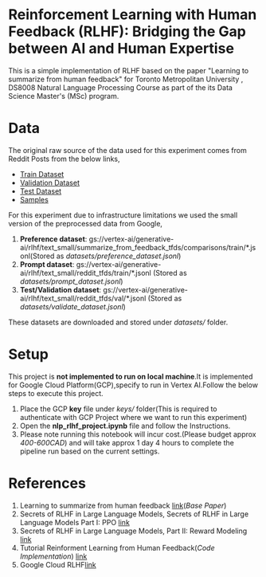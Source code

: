 # Reinforcement Learning with Human Feedback (RLHF): Bridging the Gap between AI and Human Expertise

This is a simple implementation of RLHF based on the  paper "Learning to summarize from human feedback" for Toronto Metropolitan University , DS8008 Natural Language Processing Course as part of the its Data Science Master's (MSc) program.

# Data

The original raw source of the data used for this experiment comes from Reddit Posts from the below links,

* [Train Dataset](https://openaipublic.blob.core.windows.net/summarize-from-feedback/datasets/tldr_3_filtered/train.jsonl)
* [Validation Dataset](https://openaipublic.blob.core.windows.net/summarize-from-feedback/datasets/tldr_3_filtered/valid.jsonl)
* [Test Dataset](https://openaipublic.blob.core.windows.net/summarize-from-feedback/datasets/tldr_3_filtered/test.jsonl)
* [Samples](https://openaipublic.blob.core.windows.net/summarize-from-feedback/datasets/tldr_3_filtered/samples.txt)

For this experiment due to infrastructure limitations we used the small version of the preprocessed data from Google,

1. **Preference dataset**: gs://vertex-ai/generative-ai/rlhf/text_small/summarize_from_feedback_tfds/comparisons/train/*.jsonl(Stored as *datasets/preference_dataset.jsonl*)
2. **Prompt dataset**: gs://vertex-ai/generative-ai/rlhf/text_small/reddit_tfds/train/*.jsonl (Stored as *datasets/prompt_dataset.jsonl*)
3. **Test/Validation dataset**: gs://vertex-ai/generative-ai/rlhf/text_small/reddit_tfds/val/*.jsonl (Stored as *datasets/validate_dataset.jsonl*)

These datasets are downloaded and stored under *datasets/* folder.

# Setup

This project is **not implemented to run on local machine**.It is implemented for Google Cloud Platform(GCP),specify to run in Vertex AI.Follow the below steps to execute this project.

1. Place the GCP **key** file under *keys/* folder(This is required to authenticate with GCP Project where we want to run this experiment)
2. Open the **nlp_rlhf_project.ipynb** file and follow the Instructions.
3. Please note running this notebook will incur cost.(Please budget approx *400-600CAD*) and will take approx 1 day 4 hours to complete the pipeline run based on the current settings. 


# References

1. Learning to summarize from human feedback [link](https://arxiv.org/abs/2009.01325)(*Base Paper*)
2. Secrets of RLHF in Large Language Models, Secrets of RLHF in Large Language Models Part I: PPO [link]( https://arxiv.org/pdf/2307.04964.pdf)
3. Secrets of RLHF in Large Language Models, Part II: Reward Modeling [link](https://arxiv.org/pdf/2401.06080.pdf)
4. Tutorial Reinforment Learning from Human Feedback(*Code Implementation*) [link](https://learn.deeplearning.ai/reinforcement-learning-from-human-feedback)
5. Google Cloud RLHF[link](https://cloud.google.com/vertex-ai/generative-ai/docs/models/tune-text-models-rlhf)
   
